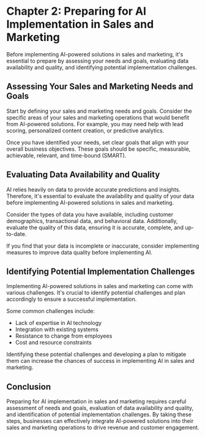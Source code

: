 Chapter 2: Preparing for AI Implementation in Sales and Marketing
=================================================================

Before implementing AI-powered solutions in sales and marketing, it's essential to prepare by assessing your needs and goals, evaluating data availability and quality, and identifying potential implementation challenges.

Assessing Your Sales and Marketing Needs and Goals
--------------------------------------------------

Start by defining your sales and marketing needs and goals. Consider the specific areas of your sales and marketing operations that would benefit from AI-powered solutions. For example, you may need help with lead scoring, personalized content creation, or predictive analytics.

Once you have identified your needs, set clear goals that align with your overall business objectives. These goals should be specific, measurable, achievable, relevant, and time-bound (SMART).

Evaluating Data Availability and Quality
----------------------------------------

AI relies heavily on data to provide accurate predictions and insights. Therefore, it's essential to evaluate the availability and quality of your data before implementing AI-powered solutions in sales and marketing.

Consider the types of data you have available, including customer demographics, transactional data, and behavioral data. Additionally, evaluate the quality of this data, ensuring it is accurate, complete, and up-to-date.

If you find that your data is incomplete or inaccurate, consider implementing measures to improve data quality before implementing AI.

Identifying Potential Implementation Challenges
-----------------------------------------------

Implementing AI-powered solutions in sales and marketing can come with various challenges. It's crucial to identify potential challenges and plan accordingly to ensure a successful implementation.

Some common challenges include:

* Lack of expertise in AI technology
* Integration with existing systems
* Resistance to change from employees
* Cost and resource constraints

Identifying these potential challenges and developing a plan to mitigate them can increase the chances of success in implementing AI in sales and marketing.

Conclusion
----------

Preparing for AI implementation in sales and marketing requires careful assessment of needs and goals, evaluation of data availability and quality, and identification of potential implementation challenges. By taking these steps, businesses can effectively integrate AI-powered solutions into their sales and marketing operations to drive revenue and customer engagement.
